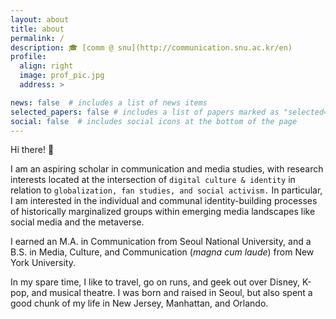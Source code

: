 ```yaml
---
layout: about
title: about
permalink: /
description: 🎓 [comm @ snu](http://communication.snu.ac.kr/en)
profile:
  align: right
  image: prof_pic.jpg
  address: >

news: false  # includes a list of news items
selected_papers: false # includes a list of papers marked as "selected={true}"
social: false  # includes social icons at the bottom of the page
---
```

  
Hi there! 👋

I am an aspiring scholar in communication and media studies, with research interests located at the intersection of `digital culture & identity` in relation to  `globalization, fan studies, and social activism.` In particular, I am interested in the individual and communal identity-building processes of historically marginalized groups within emerging media landscapes like social media and the metaverse.

I earned an M.A. in Communication from Seoul National University, and a B.S. in Media, Culture, and Communication (_magna cum laude_) from New York University.

In my spare time, I like to travel, go on runs, and geek out over Disney, K-pop, and musical theatre. I was born and raised in Seoul, but also spent a good chunk of my life in New Jersey, Manhattan, and Orlando.
